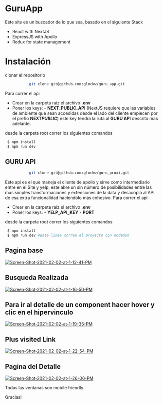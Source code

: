 # GuruApp

Este site es un buscador de lo que sea, basado en el siguiente Stack

- React with NextJS
- ExpressJS with Apollo
- Redux for state management

# Instalación

clonar el repositorio

```sh
           git clone git@github.com:glockw/guru_app.git
```

Para correr el api

- Crear en la carpeta raiz el archivo **.env**
- Poner los keys: - **NEXT_PUBLIC_API** (NextJS requiere que las variables de ambiente que sean accedidas desde el lado del cliente empiecen por el prefio **NEXT*PUBLIC***) este key tendra la ruta al **GURU API** descrito mas adelante.

desde la carpeta root correr los siguientes comandos

```sh
 $ npm install
 $ npm run dev
```

## GURU API

```sh
           git clone git@github.com:glockw/guru_proxi.git
```

Este api es el que maneja el cliente de apollo y sirve como intermediario entre en el Site y yelp, este abre un sin número de posibilidades entre las mas simples transformaciones y extensiones de la data y desacopla al API de esa extra funcionalidad haciendolo más cohesivo.
Para correr el api

- Crear en la carpeta raiz el archivo **.env**
- Poner los keys: - **YELP_API_KEY** - **PORT**

desde la carpeta root correr los siguientes comandos

```sh
 $ npm install
 $ npm run dev #este linea correa el proyecto con nodemon
```

## Pagina base
<a href="https://ibb.co/fxnNgz8"><img src="https://i.ibb.co/1mdXgts/Screen-Shot-2021-02-02-at-1-12-41-PM.png" alt="Screen-Shot-2021-02-02-at-1-12-41-PM" ></a>

## Busqueda Realizada
<a href="https://ibb.co/dj3d8Qf"><img src="https://i.ibb.co/6rp3j4y/Screen-Shot-2021-02-02-at-1-16-50-PM.png" alt="Screen-Shot-2021-02-02-at-1-16-50-PM" ></a>

## Para ir al detalle de un component hacer hover y clic en el hipervinculo

<a href="https://ibb.co/mTYkRqd"><img src="https://i.ibb.co/g9XNrTQ/Screen-Shot-2021-02-02-at-1-19-35-PM.png" alt="Screen-Shot-2021-02-02-at-1-19-35-PM" ></a>

## Plus visited Link
<a href="https://ibb.co/ypNPdxf"><img src="https://i.ibb.co/f9XFqT1/Screen-Shot-2021-02-02-at-1-22-54-PM.png" alt="Screen-Shot-2021-02-02-at-1-22-54-PM" ></a>

## Pagina del Detalle
<a href="https://ibb.co/HT2zQMb"><img src="https://i.ibb.co/s9PwrDN/Screen-Shot-2021-02-02-at-1-26-06-PM.png" alt="Screen-Shot-2021-02-02-at-1-26-06-PM" ></a>

Todas las ventanas son mobile friendly.

Gracias!
